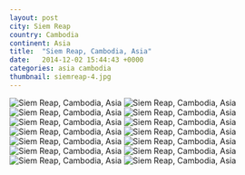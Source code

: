 ```yaml
---
layout: post
city: Siem Reap
country: Cambodia
continent: Asia
title:  "Siem Reap, Cambodia, Asia"
date:   2014-12-02 15:44:43 +0000
categories: asia cambodia
thumbnail: siemreap-4.jpg
---
```


<div class="img-container">
	<img class="img-responsive" src="{{ site.github.url }}/img/countries/cambodia/siemreap-1.jpg" alt="Siem Reap, Cambodia, Asia"/>
	<img class="img-responsive" src="{{ site.github.url }}/img/countries/cambodia/siemreap-2.jpg" alt="Siem Reap, Cambodia, Asia"/>
	<img class="img-responsive" src="{{ site.github.url }}/img/countries/cambodia/siemreap-3.jpg" alt="Siem Reap, Cambodia, Asia"/>
	<img class="img-responsive" src="{{ site.github.url }}/img/countries/cambodia/siemreap-4.jpg" alt="Siem Reap, Cambodia, Asia"/>
	<img class="img-responsive" src="{{ site.github.url }}/img/countries/cambodia/siemreap-5.jpg" alt="Siem Reap, Cambodia, Asia"/>
	<img class="img-responsive" src="{{ site.github.url }}/img/countries/cambodia/siemreap-6.jpg" alt="Siem Reap, Cambodia, Asia"/>
	<img class="img-responsive" src="{{ site.github.url }}/img/countries/cambodia/siemreap-7.jpg" alt="Siem Reap, Cambodia, Asia"/>
	<img class="img-responsive" src="{{ site.github.url }}/img/countries/cambodia/siemreap-8.jpg" alt="Siem Reap, Cambodia, Asia"/>
	<img class="img-responsive" src="{{ site.github.url }}/img/countries/cambodia/siemreap-9.jpg" alt="Siem Reap, Cambodia, Asia"/>
	<img class="img-responsive" src="{{ site.github.url }}/img/countries/cambodia/siemreap-10.jpg" alt="Siem Reap, Cambodia, Asia"/>
	<img class="img-responsive" src="{{ site.github.url }}/img/countries/cambodia/siemreap-11.jpg" alt="Siem Reap, Cambodia, Asia"/>
	<img class="img-responsive" src="{{ site.github.url }}/img/countries/cambodia/siemreap-12.jpg" alt="Siem Reap, Cambodia, Asia"/>
	<img class="img-responsive" src="{{ site.github.url }}/img/countries/cambodia/siemreap-13.jpg" alt="Siem Reap, Cambodia, Asia"/>
	<img class="img-responsive" src="{{ site.github.url }}/img/countries/cambodia/siemreap-14.jpg" alt="Siem Reap, Cambodia, Asia"/>
</div>
